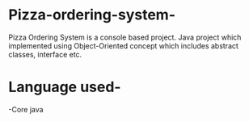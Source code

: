 # Pizza-ordering-system-

Pizza Ordering System is a console based project. Java project which implemented using Object-Oriented concept which includes abstract classes, interface etc.

# Language used-

-Core java
